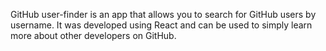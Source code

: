 GitHub user-finder is an app that allows you to search for GitHub users by username. It was developed using React and can be used to simply learn more about other developers on GitHub.
